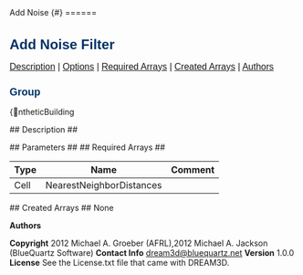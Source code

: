 
<html>
<head>
<meta name="qrichtext" content="1" />
<style type="text/css">
h1.pHeading1 { color: #003366; font-family: Arial, Verdana, Helvetica, sans-serif; font-size: x-large; font-weight: bold; text-align: left }
h2.pHeading2 { color: #003366; font-family: Arial, Verdana, Helvetica, sans-serif; font-size: large; font-weight: bold; text-align: left }
p.pBody { font-family: Arial, Verdana, Helvetica, sans-serif; font-size: medium; text-align: left }
p.pCellBody { font-family: Arial, Verdana, Helvetica, sans-serif; font-size: medium; text-align: left }
#footer
{
   font-family: Arial, Verdana, Helvetica, sans-serif;
   font-color:Blue;
   font-size:small;
   background-color:#CCCCCC;
   padding:0pt;
   position:fixed;
   bottom:1%;
   left:1%;
   width:98%;
}
</style>Add Noise {#}
======
<h1 class="pHeading1">Add Noise Filter</h1>
<p class="pCellBody">
<a href="../SytheticBuildingFilters/AddNoise.html#wp2">Description</a>
| <a href="../SytheticBuildingFilters/AddNoise.html#wp3">Options</a>
| <a href="../SytheticBuildingFilters/AddNoise.html#wp4">Required Arrays</a>
| <a href="../SytheticBuildingFilters/AddNoise.html#wp5">Created Arrays</a>
| <a href="../SytheticBuildingFilters/AddNoise.html#wp1">Authors</a> 

<a name="wp7"></a>
<h2 class="pHeading2">Group</h2>
{ntheticBuilding

<a name="wp2"> </a>## Description ##


<a name="wp3"> </a>## Parameters ## 
<a name="wp4"> </a>## Required Arrays ##

| Type | Name | Comment |
|------|------|---------|
| Cell | NearestNeighborDistances |  |

<a name="wp5"> </a>## Created Arrays ##
None



<a name="wp1"> </a>**Authors**

**Copyright** 2012 Michael A. Groeber (AFRL),2012 Michael A. Jackson (BlueQuartz Software)
**Contact Info** dream3d@bluequartz.net
**Version** 1.0.0
**License**  See the License.txt file that came with DREAM3D.
</body>
</html>

